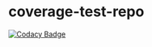 # coverage-test-repo





[![Codacy Badge](https://app.dev.codacy.org/project/badge/Grade/112ad8fe5ae64ef59dba86b1693c1ac3)](https://www.dev.codacy.org/gh/pedrobpereira/coverage-test-repo/dashboard?utm_source=github.com&amp;utm_medium=referral&amp;utm_content=pedrobpereira/coverage-test-repo&amp;utm_campaign=Badge_Grade)
